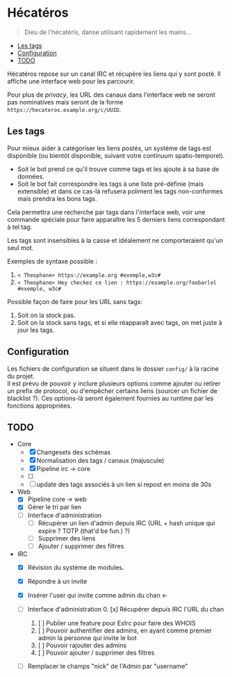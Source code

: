 # Hécatéros

>Dieu de l'hécatéris, danse utilisant rapidement les mains…

* [Les tags](#les-tags)
* [Configuration](#configuration)
* [TODO](#todo)


Hécatéros repose sur un canal IRC et récupère les liens qui y sont posté. Il affiche une interface web pour les parcourir.

Pour plus de *privacy*, les URL des canaux dans l'interface web ne seront pas nominatives mais seront de la forme
`https://hecateros.example.org/c/UUID`.


## Les tags

Pour mieux aider à catégoriser les liens postés, un système de tags est disponible (ou bientôt disponible, suivant votre continuum spatio-temporel).

* Soit le bot prend ce qu'il trouve comme tags et les ajoute à sa base de données.
* Soit le bot fait correspondre les tags à une liste pré-définie (mais extensible) et dans ce cas-là refusera poliment les tags non-conformes mais prendra
    les bons tags.

Cela permettra une recherche par tags dans l'interface web, voir une commande spéciale pour faire apparaître les 5 derniers liens correspondant à tel tag.

Les tags sont insensibles à la casse et idéalement ne comporteraient qu'un seul mot.

Exemples de syntaxe possible :

1. `< Theophane> https://example.org #exemple,w3c#`
2. `< Theophane> Hey checkez ce lien : https://example.org/foobarlol #exemple, w3c#`

Possible façon de faire pour les URL sans tags: 

1. Soit on la stock pas.
2. Soit on la stock sans tags, et si elle réapparaît avec tags, on met juste à jour les tags.


## Configuration

Les fichiers de configuration se situent dans le dossier `config/` à la racine du projet.  
Il est prévu de pouvoir y inclure plusieurs options comme ajouter ou retirer un prefix de protocol, ou d'empêcher certains liens
(sourcer un fichier de blacklist ?). Ces options-là seront également fournies au runtime par les fonctions appropriées.

## TODO

- Core
  - [x] Changesets des schémas
  - [x] Normalisation des tags / canaux (majuscule)
  - [x] Pipeline irc → core
  - [ ] 
  - [ ] update des tags associés à un lien si repost en moins de 30s
- Web
  - [x] Pipeline core → web
  - [x] Gérer le tri par lien
  - [ ] Interface d'administration
    - [ ] Récupérer un lien d'admin depuis IRC (URL + hash unique qui expire ? TOTP (that'd be fun.) ?)
    - [ ] Supprimer des liens
    - [ ] Ajouter / supprimer des filtres
- IRC
  - [x] Révision du système de modules.
  - [x] Répondre à un invite
  - [x] Insérer l'user qui invite comme admin du chan ←
  - [ ] Interface d'administration
    0. [x] Récupérer depuis IRC l'URL du chan
    1. [ ] Publier une feature pour ExIrc pour faire des WHOIS
    2. [ ] Pouvoir authentifier des admins, en ayant comme premier admin la personne qui invite le bot
    3. [ ] Pouvoir rajouter des admins
    4. [ ] Pouvoir ajouter / supprimer des filtres
  - [ ] Remplacer le champs "nick" de l'Admin par "username"

